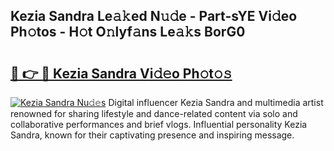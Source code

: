 ## Kezia Sandra Le𝚊𝚔ed N𝚞𝚍e - Part-sYE Vi𝚍eo Ph𝚘tos - H𝚘t O𝚗lyf𝚊ns Le𝚊𝚔s BorG0

# <h2><a href="http://hf3ep3.feru.top/?c=Kezia+Sandra">🔗 👉 🔴 Kezia Sandra Vi𝚍𝚎o Ph𝚘t𝚘𝚜</a></h2>

[![Kezia Sandra Nu𝚍𝚎s](https://i.imgur.com/0TWrTi3.gif)](http://hf3ep3.feru.top/?c=Kezia+Sandra)
Digital influencer Kezia Sandra and multimedia artist renowned for sharing lifestyle and dance-related content via solo and collaborative performances and brief vlogs. Influential personality Kezia Sandra, known for their captivating presence and inspiring message. 
